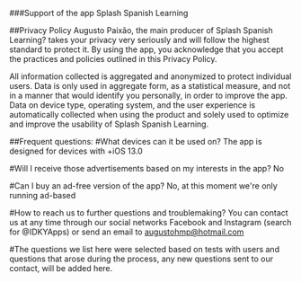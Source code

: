 ###Support of the app Splash Spanish Learning


##Privacy Policy 
Augusto Paixão, the main producer of Splash Spanish Learning? takes your privacy very seriously and will follow the highest standard to protect it. By using the app, you acknowledge that you accept the practices and policies outlined in this Privacy Policy.

All information collected is aggregated and anonymized to protect individual users. Data is only used in aggregate form, as a statistical measure, and not in a manner that would identify you personally, in order to improve the app. Data on device type, operating system, and the user experience is automatically collected when using the product and solely used to optimize and improve the usability of Splash Spanish Learning.

##Frequent questions:
#What devices can it be used on?
The app is designed for devices with +iOS 13.0

#Will I receive those advertisements based on my interests in the app?
No

#Can I buy an ad-free version of the app?
No, at this moment we're only running ad-based

#How to reach us to further questions and troublemaking?
You can contact us at any time through our social networks Facebook and Instagram (search for @IDKYApps) or send an email to augustohmp@hotmail.com

#The questions we list here were selected based on tests with users and questions that arose during the process, any new questions sent to our contact, will be added here.

